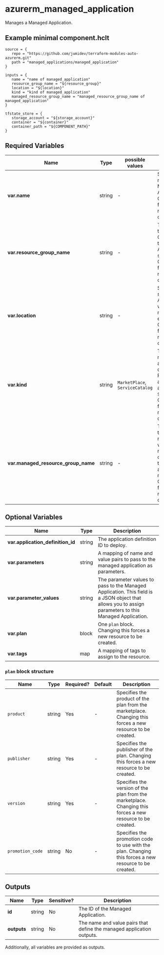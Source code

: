 # azurerm_managed_application

Manages a Managed Application.

## Example minimal component.hclt

```hcl
source = {
   repo = "https://github.com/jumidev/terraform-modules-auto-azurerm.git" 
   path = "managed_applications/managed_application" 
}

inputs = {
   name = "name of managed_application" 
   resource_group_name = "${resource_group}" 
   location = "${location}" 
   kind = "kind of managed_application" 
   managed_resource_group_name = "managed_resource_group_name of managed_application" 
}

tfstate_store = {
   storage_account = "${storage_account}" 
   container = "${container}" 
   container_path = "${COMPONENT_PATH}" 
}

```

## Required Variables

| Name | Type |  possible values |  Description |
| ---- | --------- |  ----------- | ----------- |
| **var.name** | string |  -  |  Specifies the name of the Managed Application. Changing this forces a new resource to be created. | 
| **var.resource_group_name** | string |  -  |  The name of the Resource Group where the Managed Application should exist. Changing this forces a new resource to be created. | 
| **var.location** | string |  -  |  Specifies the supported Azure location where the resource exists. Changing this forces a new resource to be created. | 
| **var.kind** | string |  `MarketPlace`, `ServiceCatalog`  |  The kind of the managed application to deploy. Possible values are `MarketPlace` and `ServiceCatalog`. Changing this forces a new resource to be created. | 
| **var.managed_resource_group_name** | string |  -  |  The name of the target resource group where all the resources deployed by the managed application will reside. Changing this forces a new resource to be created. | 

## Optional Variables

| Name | Type |  Description |
| ---- | --------- |  ----------- |
| **var.application_definition_id** | string |  The application definition ID to deploy. | 
| **var.parameters** | string |  A mapping of name and value pairs to pass to the managed application as parameters. | 
| **var.parameter_values** | string |  The parameter values to pass to the Managed Application. This field is a JSON object that allows you to assign parameters to this Managed Application. | 
| **var.plan** | block |  One `plan` block. Changing this forces a new resource to be created. | 
| **var.tags** | map |  A mapping of tags to assign to the resource. | 

### `plan` block structure

| Name | Type | Required? | Default | Description |
| ---- | ---- | --------- | ------- | ----------- |
| `product` | string | Yes | - | Specifies the product of the plan from the marketplace. Changing this forces a new resource to be created. |
| `publisher` | string | Yes | - | Specifies the publisher of the plan. Changing this forces a new resource to be created. |
| `version` | string | Yes | - | Specifies the version of the plan from the marketplace. Changing this forces a new resource to be created. |
| `promotion_code` | string | No | - | Specifies the promotion code to use with the plan. Changing this forces a new resource to be created. |



## Outputs

| Name | Type | Sensitive? | Description |
| ---- | ---- | --------- | --------- |
| **id** | string | No  | The ID of the Managed Application. | 
| **outputs** | string | No  | The name and value pairs that define the managed application outputs. | 

Additionally, all variables are provided as outputs.
